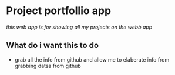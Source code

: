 # Project portfollio app

*this web app is for showing all my projects on the webb app* 

## What do i want this to do
- grab all the info from github and allow me to elaberate info from grabbing datsa from github